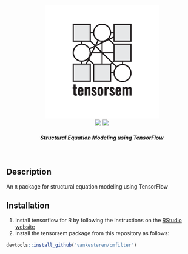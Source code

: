 <p align="center">
  <img src="img/tensorsem.png" width="300px"></img>
  <br/>
  <span>
    <a href="https://CRAN.R-project.org/package=tensorsem"><img src="http://www.r-pkg.org/badges/version/tensorsem"></img></a>
    <a href="https://travis-ci.org/vankesteren/tensorsem"><img src="https://travis-ci.com/vankesteren/tensorsem.svg?token=sWy8hKyU5pssaiyciVfB&branch=master"></img></a>
  </span>
  <h5 align="center">Structural Equation Modeling using TensorFlow</h5>
</p>
<br/>

## Description
An `R` package for structural equation modeling using TensorFlow

## Installation
1. Install tensorflow for R by following the instructions on the [RStudio website](https://tensorflow.rstudio.com/tensorflow/)
2. Install the tensorsem package from this repository as follows:
```r
devtools::install_github("vankesteren/cmfilter")
```
